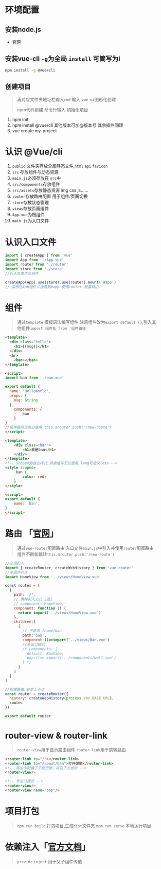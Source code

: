 # 环境配置
## 安装node.js
- [官网](https://nodejs.org/zh-cn/)
## 安装vue-cli `-g`为全局 `install` 可简写为i
```bash
npm install -g @vue/cli
```

## 创建项目
> 再对应文件夹地址栏输入`cmd` 输入 `vue ui`图形化创建

> npm代码创建 命令行输入
初始化项目
1.  npm init
2.  npm install @vue/cli  其他版本可加@版本号 其余插件同理
3. vue create my-project

# 认识 @Vue/cli
1. `public` 文件夹存放全局静态文件,`html` `api` `favicon`
2. `src` 存放组件与动态资源.
3. `main.js`必须存放在 `src`中
4. `src/components`存放组件
5. `src/assets`存放静态资源 img css js……
6. `router`存放路由配置 用于组件/页面切换
7. `store`存放状态管理
8. `views`存放页面组件
9. `App.vue`为根组件
10. `main.js`为入口文件

# 认识入口文件
```js
import { createApp } from 'vue'
import App from './App.vue'
import router from './router'
import store from './store'
//引入所需主页组件

createApp(App).use(store).use(router).mount('#app')
// 实例化App组件并挂载到#app 使用router 配置路由
```

# 组件
> 通过`template` 模板语法编写组件 注册组件改为`export default {}`,引入其他组件`import 组件名 from '组件路径'`

```html
<template>
  <div class="hello">
    <h1>{{msg}}</h1>
  </div>
  <hr>
    <ban></ban>
</template>

<script>
import ban from './ban.vue'

export default {
  name: 'HelloWorld',
  props: {
    msg: String
  },
    components: {
        ban
    }
}
//组件跳转请务必使用 this.$router.push('/new-route')
</script>
```

```html
<template>
    <div class="ban">
        <h1>我是ban</h1>
    </div>
</template>
<!-- scoped为独立样式,其余组件无法使用,lang可定义less -->
<style scoped>
    .ban {
        color: red;
    }
</style>

<script>
export default {
    name: 'Ban',
}
</script>

```

# 路由 「[官网](https://router.vuejs.org/zh/installation.html)」
> 通过`vue-router`配置路由 入口文件`main.js`中引入并使用`router`配置路由 组件不刷新跳转`this.$router.push('/new-route')`

```js
//必须引入
import { createRouter, createWebHistory } from 'vue-router'
//子组件引入
import HomeView from '../views/HomeView.vue'

const routes = [
  {
    path: '/',
    // 俩种引入方式 2选1
    // component: HomeView,
    component: function () {
      return import('../views/HomeView.vue')
    },
    children:[
      {
        // 子路由 /home/ban
        path:'ban',
        component:()=>import('../views/Ban.vue')
        //多出口模式
        /* components: {
          default: BanView,
          pop:()=> import('../components/well.vue')
        } */
      }
    ]
  }
]

//创建路由,基本上不动
const router = createRouter({
  history: createWebHistory(process.env.BASE_URL),
  routes
})

export default router
```

# router-view & router-link
> `router-view`用于显示路由组件 `router-link`用于跳转路由

```html
<router-link to="/"></router-link>
<router-link to="/about/ban">打开弹窗</router-link>
<!-- 路由中配置了子级页面，将在下方显示 -->
<router-view/>

<!-- 多出口模式 -->
<router-view/>
<router-view name="pop"/>
```

# 项目打包
> `npm run build` 打包项目,生成`dist`文件夹
> `npm run serve` 本地运行项目

# 依赖注入「[官方文档](https://cn.vuejs.org/api/composition-api-dependency-injection.html)」
> `provide` `inject` 用于父子组件传值

```html